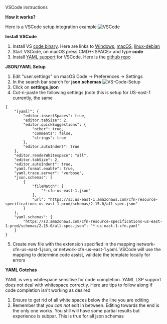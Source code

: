 VSCode instructions 

**How it works?**

Here is a VSCode setup integration example
![VSCode](docs/VSCode.gif)

**Install VSCode**

1. Install VS [code binary](https://code.visualstudio.com/). Here are links to [Windows](https://aka.ms/win32-user-stable), [macOS](ihttps://go.microsoft.com/fwlink/?LinkID=620882), [linux-debian](ihttps://go.microsoft.com/fwlink/?LinkID=760868)
2. Start VSCode, on macOS press CMD+&lt;SPACE&gt; and type __code__
3. Install [YAML support](https://marketplace.visualstudio.com/items?itemName=redhat.vscode-yaml) for VSCode. Here is the [github repo](https://github.com/redhat-developer/vscode-yaml)

**JSON/YAML Setup**

1. Edit "user.settings" on macOS Code -> Preferences -> Settings
2. In the search bar search for __json.schemas__ ![VS-Code-Setup](docs/VS-JsonSettings.png)
3. Click on __settings.json__
4. Cut-n-paste the following settings (note this is setup for US-east-1 currently, the same 
```
{
    "[yaml]": {
        "editor.insertSpaces": true,
        "editor.tabSize": 2,
        "editor.quickSuggestions": {
            "other": true,
            "comments": false,
            "strings": true
        },
        "editor.autoIndent": true
    },
    "editor.renderWhitespace": "all",
    "editor.tabSize": 2,
    "editor.autoIndent": true,
    "yaml.format.enable": true,
    "yaml.trace.server": "verbose",
    "json.schemas": [
        {
            "fileMatch": [
                "*-cfn-us-east-1.json"
            ],
            "url": "https://s3.us-east-1.amazonaws.com/cfn-resource-specifications-us-east-1-prod/schemas/2.15.0/all-spec.json"
        }
    ],
    "yaml.schemas": {
        "https://s3.amazonaws.com/cfn-resource-specifications-us-east-1-prod/schemas/2.15.0/all-spec.json": "*-us-east-1-cfn.yaml"
    }
}
```
5. Create new file with the extension specified in the mapping network-cfn-us-east-1.json, or network-cfn-us-east-1.yaml. VSCode will use the mapping to determine code assist, validate the template locally for errors

**YAML Gotchas**

YAML is very whitespace sensitive for code completion. YAML LSP support does not deal with whitespace correctly. Here are tips to follow along if code completion isn't working as desired 

1. Ensure to get rid of all white spaces below the line you are editing 
2. Remember that you _can not_ edit in between. Editing towards the end is the only one works. You still will have some partial results but experience is subpar. This is true for all json schemas